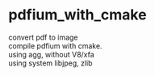 # pdfium_with_cmake   
convert pdf  to image    
compile pdfium with cmake.    
using agg, without V8/xfa     
using system libjpeg, zlib   

